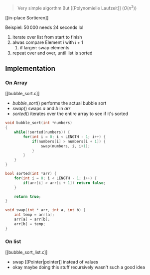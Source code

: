 > Very simple algorthm
> But [[Polynomielle Laufzeit]] ($O(n^2)$)


[[in-place Sortieren]]

Beispiel: $50\,000$ needs 24 seconds lol

1) iterate over list from start to finish
2) alwas compare Element $i$ with $i+1$
	1) if larger: swap elements
3) repeat over and over, until list is sorted


## Implementation

### On Array
[[bubble_sort.c]]
- $bubble\_sort()$ performs the actual bubble sort
- $swap()$ swaps $a$ and $b$ in $arr$
- $sorted()$ iterates over the entire array to see if it's sorted

```c
void bubble_sort(int *numbers)
{
    while(!sorted(numbers)) {
        for(int i = 0; i < LENGTH - 1; i++) {
            if(numbers[i] > numbers[i + 1]) {
                swap(numbers, i, i+1);
            }
        }
    }
}

bool sorted(int *arr) {
    for(int i = 0; i < LENGTH - 1; i++) {
        if(arr[i] > arr[i + 1]) return false;
    }

    return true;
}

void swap(int * arr, int a, int b) {
    int temp = arr[a];
    arr[a] = arr[b];
    arr[b] = temp;
}
```

### On list
[[bubble_sort_list.c]]
- swap [[Pointer|pointer]] instead of values
- okay maybe doing this stuff recursively wasn't such a good idea


